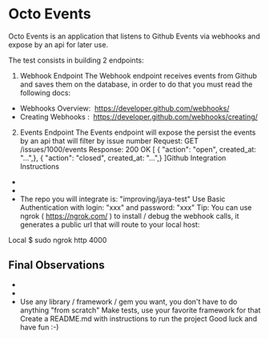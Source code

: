 # Octo Events

Octo Events is an application that listens to Github Events via webhooks and expose by an api for later use.

The test consists in building 2 endpoints:

1. Webhook Endpoint
   The Webhook endpoint receives events from Github and saves them on the database, in order to do that you
   must read the following docs:

- Webhooks Overview: ​ https://developer.github.com/webhooks/
- Creating Webhooks : ​ https://developer.github.com/webhooks/creating/

2. Events Endpoint
   The Events endpoint will expose the persist the events by an api that will filter by issue number
   Request:
   GET /issues/1000/events
   Response:
   200 OK
   [
   { "action": "open", created_at: "...",},
   { "action": "closed", created_at: "...",}
   ]Github Integration Instructions

-
-
- The repo you will integrate is: "improving/jaya-test"
  Use Basic Authentication with login: "xxx" and password: "xxx"
  Tip: You can use ngrok (​ https://ngrok.com/​ ) to install / debug the webhook calls, it generates a public
  url that will route to your local host:

Local
$ sudo ngrok http 4000

## Final Observations

-
-
- Use any library / framework / gem you want, you don't have to do anything "from scratch"
  Make tests, use your favorite framework for that
  Create a README.md with instructions to run the project
  Good luck and have fun :-)
